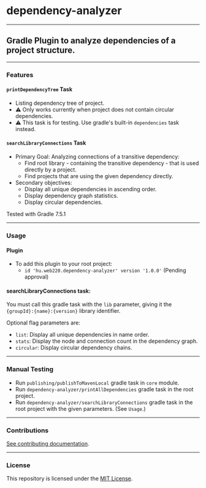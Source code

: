# dependency-analyzer

---

## Gradle Plugin to analyze dependencies of a project structure.

---

### Features

#### `printDependencyTree` Task
- Listing dependency tree of project.
- :warning: Only works currently when project does not contain
circular dependencies.
- :warning: This task is for testing.
Use gradle's built-in `dependencies` task instead.

#### `searchLibraryConnections` Task 
- Primary Goal: Analyzing connections of a transitive dependency:
  - Find root library - containing the transitive dependency -
  that is used directly by a project.
  - Find projects that are using the given dependency directly.
- Secondary objectives:
  - Display all unique dependencies in ascending order.
  - Display dependency graph statistics.
  - Display circular dependencies.

Tested with Gradle 7.5.1

---

### Usage

#### Plugin
- To add this plugin to your root project:
  - `id 'hu.web220.dependency-analyzer' version '1.0.0'` (Pending approval)

#### searchLibraryConnections task:
You must call this gradle task with the `lib` parameter,
giving it the `{groupId}:{name}:{version}` library identifier.

Optional flag parameters are:
- `list`: Display all unique dependencies in name order.
- `stats`: Display the node and connection count
in the dependency graph.
- `circular`: Display circular dependency chains.

---

### Manual Testing
- Run `publishing/publishToMavenLocal` gradle task
in `core` module.
- Run `dependency-analyzer/printAllDependencies` gradle task
in the root project.
- Run `dependency-analyzer/searchLibraryConnections` gradle task
in the root project with the given parameters. (See `Usage`.)

---

### Contributions
[See contributing documentation](CONTRIBUTING.md).

---

### License
This repository is licensed under the [MIT License](LICENSE).